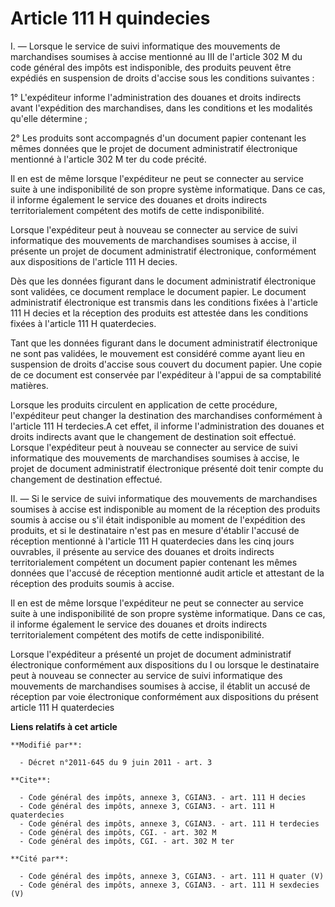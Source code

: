 # Article 111 H quindecies

I. ― Lorsque le service de suivi informatique des mouvements de marchandises soumises à accise mentionné au III de l'article
302 M du code général des impôts est indisponible, des produits peuvent être expédiés en suspension de droits d'accise sous
les conditions suivantes : 

1° L'expéditeur informe l'administration des douanes et droits indirects avant l'expédition des marchandises, dans les
conditions et les modalités qu'elle détermine ; 

2° Les produits sont accompagnés d'un document papier contenant les mêmes données que le projet de document administratif
électronique mentionné à l'article 302 M ter du code précité. 

Il en est de même lorsque l'expéditeur ne peut se connecter au service suite à une indisponibilité de son propre système
informatique. Dans ce cas, il informe également le service des douanes et droits indirects territorialement compétent des
motifs de cette indisponibilité. 

Lorsque l'expéditeur peut à nouveau se connecter au service de suivi informatique des mouvements de marchandises soumises à
accise, il présente un projet de document administratif électronique, conformément aux dispositions de l'article 111 H
decies. 

Dès que les données figurant dans le document administratif électronique sont validées, ce document remplace le document
papier. Le document administratif électronique est transmis dans les conditions fixées à l'article 111 H decies et la
réception des produits est attestée dans les conditions fixées à l'article 111 H quaterdecies. 

Tant que les données figurant dans le document administratif électronique ne sont pas validées, le mouvement est considéré
comme ayant lieu en suspension de droits d'accise sous couvert du document papier. Une copie de ce document est conservée par
l'expéditeur à l'appui de sa comptabilité matières. 

Lorsque les produits circulent en application de cette procédure, l'expéditeur peut changer la destination des marchandises
conformément à l'article 111 H terdecies.A cet effet, il informe l'administration des douanes et droits indirects avant que
le changement de destination soit effectué. Lorsque l'expéditeur peut à nouveau se connecter au service de suivi informatique
des mouvements de marchandises soumises à accise, le projet de document administratif électronique présenté doit tenir compte
du changement de destination effectué. 

II. ― Si le service de suivi informatique des mouvements de marchandises soumises à accise est indisponible au moment de la
réception des produits soumis à accise ou s'il était indisponible au moment de l'expédition des produits, et si le
destinataire n'est pas en mesure d'établir l'accusé de réception mentionné à l'article 111 H quaterdecies dans les cinq jours
ouvrables, il présente au service des douanes et droits indirects territorialement compétent un document papier contenant les
mêmes données que l'accusé de réception mentionné audit article et attestant de la réception des produits soumis à accise. 

Il en est de même lorsque l'expéditeur ne peut se connecter au service suite à une indisponibilité de son propre système
informatique. Dans ce cas, il informe également le service des douanes et droits indirects territorialement compétent des
motifs de cette indisponibilité. 

Lorsque l'expéditeur a présenté un projet de document administratif électronique conformément aux dispositions du I ou
lorsque le destinataire peut à nouveau se connecter au service de suivi informatique des mouvements de marchandises soumises
à accise, il établit un accusé de réception par voie électronique conformément aux dispositions du présent article 111 H
quaterdecies

**Liens relatifs à cet article**

	**Modifié par**:

	  - Décret n°2011-645 du 9 juin 2011 - art. 3

	**Cite**:

	  - Code général des impôts, annexe 3, CGIAN3. - art. 111 H decies
	  - Code général des impôts, annexe 3, CGIAN3. - art. 111 H quaterdecies
	  - Code général des impôts, annexe 3, CGIAN3. - art. 111 H terdecies
	  - Code général des impôts, CGI. - art. 302 M
	  - Code général des impôts, CGI. - art. 302 M ter

	**Cité par**:

	  - Code général des impôts, annexe 3, CGIAN3. - art. 111 H quater (V)
	  - Code général des impôts, annexe 3, CGIAN3. - art. 111 H sexdecies (V)
